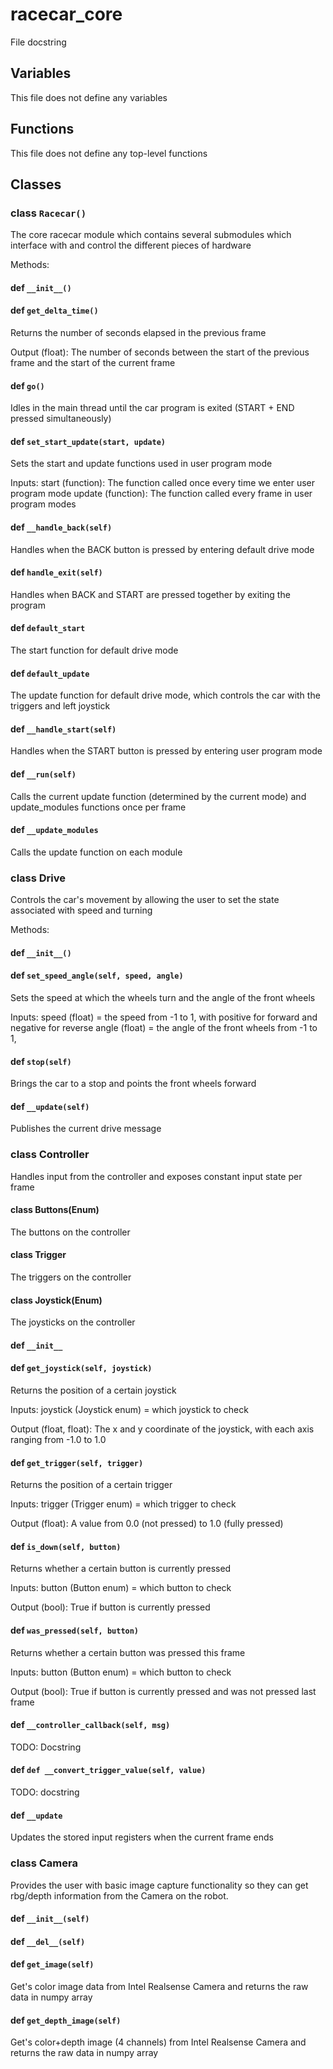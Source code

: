 racecar_core
============

File docstring


Variables
----------

This file does not define any variables


Functions
----------

This file does not define any top-level functions


Classes
----------

### class `Racecar()`

The core racecar module which contains several submodules which interface
with and control the different pieces of hardware

Methods:

#### def `__init__()`



#### def `get_delta_time()`

Returns the number of seconds elapsed in the previous frame

Output (float): The number of seconds between the start of the previous
frame and the start of the current frame

#### def `go()`

Idles in the main thread until the car program is exited
(START + END pressed simultaneously)

#### def `set_start_update(start, update)`

Sets the start and update functions used in user program mode

Inputs:
start (function): The function called once every time we enter
user program mode
update (function): The function called every frame in user program
modes

#### def `__handle_back(self)`

Handles when the BACK button is pressed by entering default drive mode

#### def `handle_exit(self)`

Handles when BACK and START are pressed together by exiting the program

#### def `default_start`

The start function for default drive mode

#### def `default_update`

The update function for default drive mode, which controls the car with
the triggers and left joystick

#### def `__handle_start(self)`

Handles when the START button is pressed by entering user program mode

#### def `__run(self)`

Calls the current update function (determined by the current mode) 
and update_modules functions once per frame

#### def `__update_modules`

Calls the update function on each module


### class Drive

Controls the car's movement by allowing the user to set the state 
associated with speed and turning

Methods:


#### def `__init__()`


#### def `set_speed_angle(self, speed, angle)`

Sets the speed at which the wheels turn and the angle of the front
wheels

Inputs:
speed (float) = the speed from -1 to 1, with positive for 
forward and negative for reverse
angle (float) = the angle of the front wheels from -1 to 1, 


#### def `stop(self)`

Brings the car to a stop and points the front wheels forward


#### def `__update(self)`

Publishes the current drive message

### class Controller

Handles input from the controller and exposes constant input state
per frame

#### class Buttons(Enum)

The buttons on the controller

#### class Trigger

The triggers on the controller

#### class Joystick(Enum)

The joysticks on the controller

#### def `__init__`

#### def `get_joystick(self, joystick)`

Returns the position of a certain joystick

Inputs:
joystick (Joystick enum) = which joystick to check

Output (float, float): The x and y coordinate of the joystick, with
each axis ranging from -1.0 to 1.0

#### def `get_trigger(self, trigger)`

Returns the position of a certain trigger

Inputs:
trigger (Trigger enum) = which trigger to check

Output (float): A value from 0.0 (not pressed) to 
1.0 (fully pressed)

#### def `is_down(self, button)`

Returns whether a certain button is currently pressed

Inputs:
button (Button enum) = which button to check

Output (bool): True if button is currently pressed

#### def `was_pressed(self, button)`

Returns whether a certain button was pressed this frame

Inputs:
button (Button enum) = which button to check

Output (bool): True if button is currently pressed and was not pressed
last frame

#### def `__controller_callback(self, msg)`

TODO: Docstring

#### def `def __convert_trigger_value(self, value)`

TODO: docstring

#### def `__update`

Updates the stored input registers when the current frame ends

### class Camera

Provides the user with basic image capture functionality so they can get rbg/depth information from the Camera on the robot.

#### def `__init__(self)`

#### def `__del__(self)`

#### def `get_image(self)`

Get's color image data from Intel Realsense Camera and returns the raw data in numpy array

#### def `get_depth_image(self)`

Get's color+depth image (4 channels) from Intel Realsense Camera and returns the raw data in numpy array

